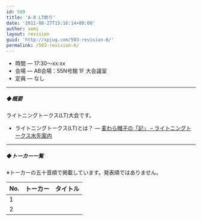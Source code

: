 ```yaml
---
id: 509
title: 'A-8 LT祭り'
date: '2011-08-27T15:16:14+00:00'
author: semi
layout: revision
guid: 'http://xpjug.com/503-revision-6/'
permalink: /503-revision-6/
---
```


- 時間 — 17:30～xx:xx
- 会場 — AB会場：55N号館 1F 大会議室
- 定員 — なし

---

##### ◆概要

ライトニングトークス(LT)大会です。

- ライトニングトークス(LT)とは？ — [麦わら帽子の「記」 – ライトニングトークス水先案内](http://mugiwara.jp/ki2/wifky.pl?p=LTGuide)

---

##### ◆トーカー一覧

※トーカーの五十音順で掲載しています。発表順ではありません。

| No. | トーカー | タイトル |
|---|---|---|
| 1 |  |  |
| 2 |  |  | 3 |  |  | 4 |  |  | 5 |  |  | 6 |  |  | 7 |  |  | 8 |  |  | 9 |  |  | 10 |  |  | 11 |  |  | 12 |  |  